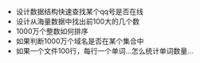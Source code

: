 - 设计数据结构快速查找某个qq号是否在线
- 设计从海量数据中找出前100大的几个数
- 1000万个整数如何排序
- 如果判断1000万个域名是否在某个集合中
- 如果一个文件100行，每行一个单词…怎么统计单词数量…

